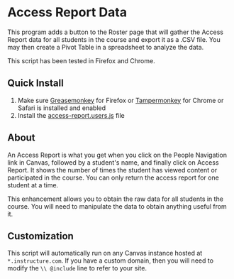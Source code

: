 # Access Report Data
This program adds a button to the Roster page that will gather the Access Report data for all students in the course and export it as a .CSV file. You may then create a Pivot Table in a spreadsheet to analyze the data.

This script has been tested in Firefox and Chrome.

## Quick Install
1. Make sure [Greasemonkey](https://addons.mozilla.org/en-us/firefox/addon/greasemonkey/) for Firefox or [Tampermonkey](http://tampermonkey.net/) for Chrome or Safari is installed and enabled
2. Install the [access-report.users.js](https://github.com/jamesjonesmath/canvancement/raw/master/roster/access-report/access-report.user.js) file

## About
An Access Report is what you get when you click on the People Navigation link in Canvas, followed by a student's name, and finally click on Access Report. It shows the number of times the student has viewed content or participated in the course. You can only return the access report for one student at a time.

This enhancement allows you to obtain the raw data for all students in the course. You will need to manipulate the data to obtain anything useful from it.

## Customization
This script will automatically run on any Canvas instance hosted at ``*.instructure.com``. If you have a custom domain, then you will need to modify the `\\ @include` line to refer to your site.
